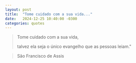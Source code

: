 ```yaml
---
layout: post
title:  "Tome cuidado com a sua vida..."
date:   2024-12-25 10:40:00 -0300
categories: quotes
---
```

>Tome cuidado com a sua vida,
>
>talvez ela seja o único evangelho que as pessoas leiam."

>São Francisco de Assis
